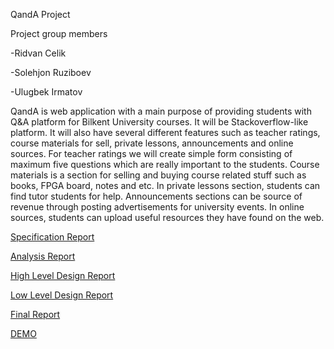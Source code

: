 QandA Project

Project group members

-Ridvan Celik

-Solehjon Ruziboev

-Ulugbek Irmatov

QandA is web application with a main purpose of providing students with Q&A platform for Bilkent University courses. It will be Stackoverflow-like platform. It will also have several different features such as teacher ratings, course materials for sell, private lessons, announcements and online sources. For teacher ratings we will create simple form consisting of maximum five questions which are really important to the students. Course materials is a section for selling and buying course related stuff such as books, FPGA board, notes and etc. In private lessons section, students can find tutor students for help. Announcements sections can be source of revenue through posting advertisements for university events. In online sources, students can upload useful resources they have found on the web.

<a href="/qanda/Specification Report.pdf" download="specification_report"> Specification Report </a>

<a href="/qanda/Analysis_Report_BFSP.pdf" download="analysis_report"> Analysis Report </a>

<a href="/qanda/High Level Design Report.pdf" download="high_level_design_report"> High Level Design Report </a>

<a href="/qanda/Low Level Design Report.pdf" download="low_level_design_report"> Low Level Design Report </a>

<a href="/qanda/Final Report.pdf" download="final_report"> Final Report </a>

<a href="https://www.youtube.com/edit?video_id=gNIRkmD3GCo&video_referrer=watch"> DEMO </a>

